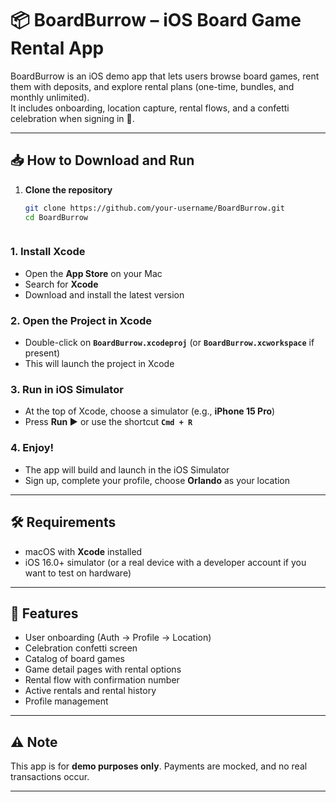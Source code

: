 # 📦 BoardBurrow – iOS Board Game Rental App

BoardBurrow is an iOS demo app that lets users browse board games, rent them with deposits, and explore rental plans (one-time, bundles, and monthly unlimited).  
It includes onboarding, location capture, rental flows, and a confetti celebration when signing in 🎉.

---

## 📥 How to Download and Run

1. **Clone the repository**
   ```bash
   git clone https://github.com/your-username/BoardBurrow.git
   cd BoardBurrow



### 1. Install Xcode
- Open the **App Store** on your Mac  
- Search for **Xcode**  
- Download and install the latest version  

### 2. Open the Project in Xcode
- Double-click on **`BoardBurrow.xcodeproj`** (or **`BoardBurrow.xcworkspace`** if present)  
- This will launch the project in Xcode  

### 3. Run in iOS Simulator
- At the top of Xcode, choose a simulator (e.g., **iPhone 15 Pro**)  
- Press **Run ▶️** or use the shortcut **`Cmd + R`**  

### 4. Enjoy!
- The app will build and launch in the iOS Simulator  
- Sign up, complete your profile, choose **Orlando** as your location  

---

## 🛠 Requirements
- macOS with **Xcode** installed  
- iOS 16.0+ simulator (or a real device with a developer account if you want to test on hardware)  

---

## 🚀 Features
- User onboarding (Auth → Profile → Location)  
- Celebration confetti screen  
- Catalog of board games  
- Game detail pages with rental options  
- Rental flow with confirmation number  
- Active rentals and rental history  
- Profile management  

---

## ⚠️ Note
This app is for **demo purposes only**. Payments are mocked, and no real transactions occur.  

---
